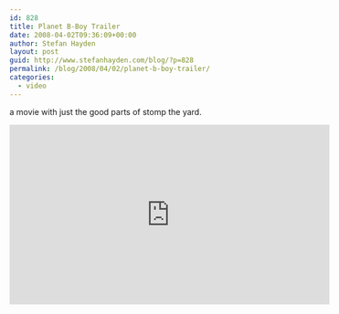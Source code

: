 ```yaml
---
id: 828
title: Planet B-Boy Trailer
date: 2008-04-02T09:36:09+00:00
author: Stefan Hayden
layout: post
guid: http://www.stefanhayden.com/blog/?p=828
permalink: /blog/2008/04/02/planet-b-boy-trailer/
categories:
  - video
---
```

a movie with just the good parts of stomp the yard.

<iframe width="560" height="315" src="https://www.youtube.com/embed/PpntYFfVoQU&hl=en" title="YouTube video player" frameborder="0" allow="accelerometer; autoplay; clipboard-write; encrypted-media; gyroscope; picture-in-picture" allowfullscreen></iframe>